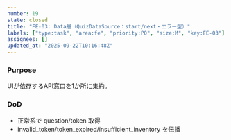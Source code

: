 ```yaml
---
number: 19
state: closed
title: "FE-03: Data層（QuizDataSource：start/next・エラー型）"
labels: ["type:task", "area:fe", "priority:P0", "size:M", "key:FE-03"]
assignees: []
updated_at: "2025-09-22T10:16:48Z"
---
```

### Purpose
UIが依存するAPI窓口を1か所に集約。

### DoD
- 正常系で question/token 取得
- invalid_token/token_expired/insufficient_inventory を伝播
